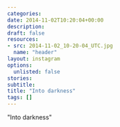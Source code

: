 ```yaml
---
categories:
date: 2014-11-02T10:20:04+00:00
description:
draft: false
resources:
- src: 2014-11-02_10-20-04_UTC.jpg
  name: "header"
layout: instagram
options:
  unlisted: false
stories:
subtitle:
title: "Into darkness"
tags: []
---
```


"Into darkness"
